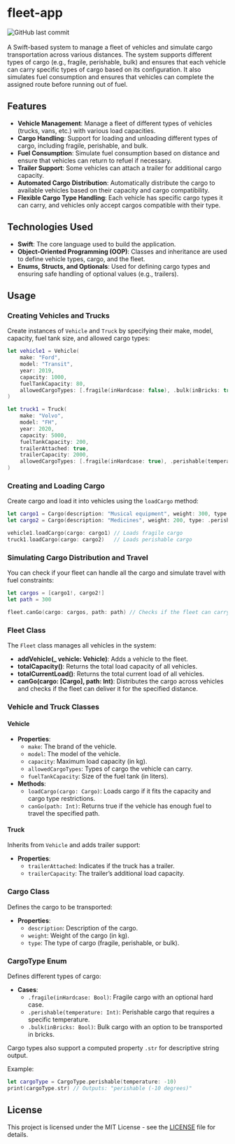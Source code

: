 # fleet-app
![GitHub last commit](https://img.shields.io/github/last-commit/allenvox/fleet-app)<br><br>
A Swift-based system to manage a fleet of vehicles and simulate cargo transportation across various distances. The system supports different types of cargo (e.g., fragile, perishable, bulk) and ensures that each vehicle can carry specific types of cargo based on its configuration. It also simulates fuel consumption and ensures that vehicles can complete the assigned route before running out of fuel.

## Features
- **Vehicle Management**: Manage a fleet of different types of vehicles (trucks, vans, etc.) with various load capacities.
- **Cargo Handling**: Support for loading and unloading different types of cargo, including fragile, perishable, and bulk.
- **Fuel Consumption**: Simulate fuel consumption based on distance and ensure that vehicles can return to refuel if necessary.
- **Trailer Support**: Some vehicles can attach a trailer for additional cargo capacity.
- **Automated Cargo Distribution**: Automatically distribute the cargo to available vehicles based on their capacity and cargo compatibility.
- **Flexible Cargo Type Handling**: Each vehicle has specific cargo types it can carry, and vehicles only accept cargos compatible with their type.

## Technologies Used
- **Swift**: The core language used to build the application.
- **Object-Oriented Programming (OOP)**: Classes and inheritance are used to define vehicle types, cargo, and the fleet.
- **Enums, Structs, and Optionals**: Used for defining cargo types and ensuring safe handling of optional values (e.g., trailers).

## Usage

### Creating Vehicles and Trucks

Create instances of `Vehicle` and `Truck` by specifying their make, model, capacity, fuel tank size, and allowed cargo types:

```swift
let vehicle1 = Vehicle(
    make: "Ford",
    model: "Transit",
    year: 2019,
    capacity: 1000,
    fuelTankCapacity: 80,
    allowedCargoTypes: [.fragile(inHardcase: false), .bulk(inBricks: true)]
)

let truck1 = Truck(
    make: "Volvo",
    model: "FH",
    year: 2020,
    capacity: 5000,
    fuelTankCapacity: 200,
    trailerAttached: true,
    trailerCapacity: 2000,
    allowedCargoTypes: [.fragile(inHardcase: true), .perishable(temperature: -10)]
)
```

### Creating and Loading Cargo

Create cargo and load it into vehicles using the `loadCargo` method:

```swift
let cargo1 = Cargo(description: "Musical equipment", weight: 300, type: .fragile(inHardcase: true))
let cargo2 = Cargo(description: "Medicines", weight: 200, type: .perishable(temperature: -5))

vehicle1.loadCargo(cargo: cargo1) // Loads fragile cargo
truck1.loadCargo(cargo: cargo2)   // Loads perishable cargo
```

### Simulating Cargo Distribution and Travel

You can check if your fleet can handle all the cargo and simulate travel with fuel constraints:

```swift
let cargos = [cargo1!, cargo2!]
let path = 300

fleet.canGo(cargo: cargos, path: path) // Checks if the fleet can carry all cargos for the specified distance
```

### Fleet Class

The `Fleet` class manages all vehicles in the system:

- **addVehicle(_ vehicle: Vehicle)**: Adds a vehicle to the fleet.
- **totalCapacity()**: Returns the total load capacity of all vehicles.
- **totalCurrentLoad()**: Returns the total current load of all vehicles.
- **canGo(cargo: [Cargo], path: Int)**: Distributes the cargo across vehicles and checks if the fleet can deliver it for the specified distance.

### Vehicle and Truck Classes

#### Vehicle

- **Properties**:
  - `make`: The brand of the vehicle.
  - `model`: The model of the vehicle.
  - `capacity`: Maximum load capacity (in kg).
  - `allowedCargoTypes`: Types of cargo the vehicle can carry.
  - `fuelTankCapacity`: Size of the fuel tank (in liters).
- **Methods**:
  - `loadCargo(cargo: Cargo)`: Loads cargo if it fits the capacity and cargo type restrictions.
  - `canGo(path: Int)`: Returns true if the vehicle has enough fuel to travel the specified path.

#### Truck

Inherits from `Vehicle` and adds trailer support:

- **Properties**:
  - `trailerAttached`: Indicates if the truck has a trailer.
  - `trailerCapacity`: The trailer’s additional load capacity.

### Cargo Class

Defines the cargo to be transported:

- **Properties**:
  - `description`: Description of the cargo.
  - `weight`: Weight of the cargo (in kg).
  - `type`: The type of cargo (fragile, perishable, or bulk).

### CargoType Enum

Defines different types of cargo:

- **Cases**:
  - `.fragile(inHardcase: Bool)`: Fragile cargo with an optional hard case.
  - `.perishable(temperature: Int)`: Perishable cargo that requires a specific temperature.
  - `.bulk(inBricks: Bool)`: Bulk cargo with an option to be transported in bricks.
  
Cargo types also support a computed property `.str` for descriptive string output.

Example:

```swift
let cargoType = CargoType.perishable(temperature: -10)
print(cargoType.str) // Outputs: "perishable (-10 degrees)"
```

## License
This project is licensed under the MIT License - see the [LICENSE](LICENSE) file for details.
